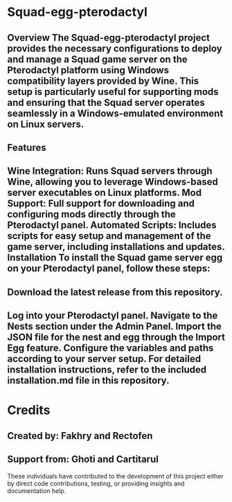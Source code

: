 # Squad-egg-pterodactyl
Overview
The Squad-egg-pterodactyl project provides the necessary configurations to deploy and manage a Squad game server on the Pterodactyl platform using Windows compatibility layers provided by Wine. This setup is particularly useful for supporting mods and ensuring that the Squad server operates seamlessly in a Windows-emulated environment on Linux servers.
---
## Features
Wine Integration: Runs Squad servers through Wine, allowing you to leverage Windows-based server executables on Linux platforms.
Mod Support: Full support for downloading and configuring mods directly through the Pterodactyl panel.
Automated Scripts: Includes scripts for easy setup and management of the game server, including installations and updates.
Installation
To install the Squad game server egg on your Pterodactyl panel, follow these steps:
---
## Download the latest release from this repository.
Log into your Pterodactyl panel.
Navigate to the Nests section under the Admin Panel.
Import the JSON file for the nest and egg through the Import Egg feature.
Configure the variables and paths according to your server setup.
For detailed installation instructions, refer to the included installation.md file in this repository.
---
# Credits
## Created by: Fakhry and Rectofen
## Support from: Ghoti and Cartitarul
These individuals have contributed to the development of this project either by direct code contributions, testing, or providing insights and documentation help.
